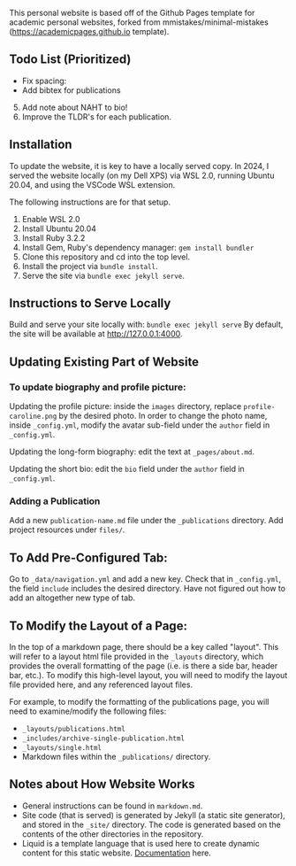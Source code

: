 This personal website is based off of the Github Pages template for academic personal websites, forked from mmistakes/minimal-mistakes (https://academicpages.github.io template).

## Todo List (Prioritized)
<!-- 1. Update biography.  -->
<!-- 2. Update publications.  -->
<!-- 3. Fill out CV tab - add a hyperlink to a PDF of the CV -->
<!-- 4. Reformat publications page to be prettier.
  - Hyperlink to project page should be a 'learn more' tab. 
  - Figure out how to remove title from page.  -->
  - Fix spacing:
  - Add bibtex for publications
  <!-- - Add presentation materials  -->
5. Add note about NAHT to bio!
6. Improve the TLDR's for each publication.

## Installation
To update the website, it is key to have a locally served copy. In 2024, I served the website locally (on my Dell XPS) via WSL 2.0, running Ubuntu 20.04, and using the VSCode WSL extension.

The following instructions are for that setup. 

1. Enable WSL 2.0 
2. Install Ubuntu 20.04
3. Install Ruby 3.2.2
4. Install Gem, Ruby's dependency manager: `gem install bundler`
5. Clone this repository and cd into the top level. 
6. Install the project via `bundle install`.
7. Serve the site via `bundle exec jekyll serve`.

## Instructions to Serve Locally 
Build and serve your site locally with:
`bundle exec jekyll serve`
By default, the site will be available at http://127.0.0.1:4000.

## Updating Existing Part of Website

### To update biography and profile picture: 
Updating the profile picture: inside the `images` directory, replace `profile-caroline.png` by the desired photo. In order to change the photo name, inside `_config.yml`, modify the avatar sub-field under the `author` field in `_config.yml`.

Updating the long-form biography: edit the text at `_pages/about.md`. 

Updating the short bio: edit the `bio` field under the `author` field in `_config.yml`.

### Adding a Publication
Add a new `publication-name.md` file under the `_publications` directory.
Add project resources under `files/`. 

## To Add Pre-Configured Tab: 
Go to `_data/navigation.yml` and add a new key. Check that in `_config.yml`, the field `include` includes the desired directory. 
Have not figured out how to add an altogether new type of tab. 

## To Modify the Layout of a Page: 
In the top of a markdown page, there should be a key called "layout". This will refer to a layout html file provided in the `_layouts` directory, which provides the overall formatting of the page (i.e. is there a side bar, header bar, etc.). 
To modify this high-level layout, you will need to modify the layout file provided here, and any referenced layout files. 

For example, to modify the formatting of the publications page, you will need to examine/modify the following files: 
- `_layouts/publications.html`
- `_includes/archive-single-publication.html`
- `_layouts/single.html`
- Markdown files within the `_publications/` directory.


## Notes about How Website Works
- General instructions can be found in `markdown.md`. 
- Site code (that is served) is generated by Jekyll (a static site generator), and stored in the `_site/` directory. The code is generated based on the contents of the other directories in the repository. 
- Liquid is a template language that is used here to create dynamic content for this static website. [Documentation](https://shopify.github.io/liquid/basics/introduction/) here.
 <!-- More about Liquid  -->
<!-- Liquid is a template language developed by Shopify, used to create dynamic content in static websites or applications. It is designed to be simple, secure, and easy to integrate. Liquid is widely used in static site generators like Jekyll (which powers GitHub Pages) and content management systems like Shopify.

Key Features of Liquid
Separation of Content and Logic:
Liquid lets you embed dynamic placeholders and logic (like loops, conditionals, and filters) into your static content without mixing in backend programming.

Simple Syntax:
Liquid uses two types of tags:

Output Tags: Use {{ ... }} to print data or variables.
Logic Tags: Use {% ... %} for logic such as loops, conditionals, and includes.
Filters:
Filters are modifiers that transform data (e.g., | relative_url or | upcase). You can chain filters for more complex transformations.

Safe by Design:
Liquid is designed to be secure, meaning it avoids exposing server-side data or executing unsafe operations. -->
